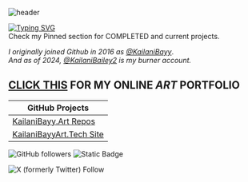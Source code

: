 ![header](https://github.com/user-attachments/assets/68331c15-c3d6-4bd3-8aff-1f14075beff0)

[![Typing SVG](https://readme-typing-svg.demolab.com?font=Fira+Code&size=33&duration=2000&pause=1000&color=F718DC&background=FF496300&random=false&width=435&lines=✨Dat+CyberSec+Mami.✨)](https://git.io/typing-svg) <br>
Check my Pinned section for COMPLETED and current projects.

*I originally joined Github in 2016 as [@KailaniBayy](https://github.com/KailaniBayy)*.<br>
*And as of 2024,* *[@KailaniBailey2](https://github.com/KailaniBailey2) is my burner account.*

## [CLICK THIS](https://github.com/KailaniBailey/KailaniBayy.Art/) FOR MY ONLINE *ART* PORTFOLIO
|**GitHub Projects**|
|-------------------|
|[KailaniBayy.Art Repos](https://github.com/users/KailaniBailey/projects/2)|
|[KailaniBayyArt.Tech Site](https://github.com/users/KailaniBailey/projects/3)|

![GitHub followers](https://img.shields.io/github/followers/KailaniBailey)
 ![Static Badge](https://img.shields.io/badge/Coding%20Language(s)-Python-purple)

 
![X (formerly Twitter) Follow](https://img.shields.io/twitter/follow/kailanibayy)


<!---
KailaniBailey/KailaniBailey is a ✨ special ✨ repository because its `README.md` (this file) appears on your GitHub profile.
You can click the Preview link to take a look at your changes.
--->
